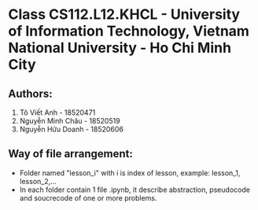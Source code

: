 # Class CS112.L12.KHCL - University of Information Technology, Vietnam National University - Ho Chi Minh City
## Authors:
1. Tô Viết Anh - 18520471
2. Nguyễn Minh Châu - 18520519
3. Nguyễn Hữu Doanh - 18520606
## Way of file arrangement:
* Folder named "lesson_i" with i is index of lesson, example: lesson_1, lesson_2,...
* In each folder contain 1 file .ipynb, it describe abstraction, pseudocode and soucrecode of one or more problems.
